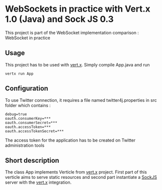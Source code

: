 # WebSockets in practice with Vert.x 1.0 (Java) and Sock JS 0.3 

This project is part of the WebSocket implementation comparison : WebSocket in practice

## Usage

This project has to be used with [vert.x](http://vertx.io/). Simply compile App.java and run

	vertx run App

## Configuration

To use Twitter connection, it requires a file named twitter4j.properties in src folder which contains :

	debug=true
	oauth.consumerKey=***
	oauth.consumerSecret=***
	oauth.accessToken=***
	oauth.accessTokenSecret=***
	
The access token for the application has to be created on Twitter administration tools

## Short description

The class App implements Verticle from [vert.x](http://vertx.io/) project. First part of this verticle aims to serve static resources and second part instantiate a [SockJS](http://sockjs.org) server with the [vert.x](http://vertx.io/) integration.